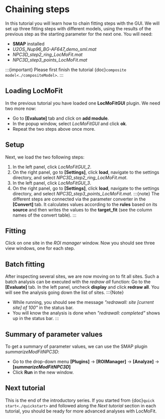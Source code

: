 # Chaining steps

In this tutorial you will learn how to chain fitting steps with the GUI. We will set up three fitting steps with different models, using the results of the previous step as the starting parameter for the next one. You will need:
* **SMAP** installed
* _U2OS_Nup96_BG-AF647_demo_sml.mat_
* _NPC3D_step2_ring_LocMoFit.mat_
* _NPC3D_step3_points_LocMoFit.mat_

:::{important}
Please first finish the tutorial {doc}`composite model<./compositeModel>`.
:::

## Loading LocMoFit
In the previous tutorial you have loaded one **LocMoFitGUI** plugin. We need two more now:
* Go to **[Evaluate]** tab and click on **add module**.
* In the popup window, select _LocMoFitGUI_ and click **ok**.
* Repeat the two steps above once more.

## Setup
Next, we load the two following steps:
1. In the left panel, click *LocMoFitGUI_2*.
2. On the right panel, go to **[Settings]**, click **load**, navigate to the settings directory, and select *NPC3D_step2_ring_LocMoFit.mat*.
3. In the left panel, click *LocMoFitGUI_3*.
4. On the right panel, go to **[Settings]**, click **load**, navigate to the settings directory, and select *NPC3D_step3_points_LocMoFit.mat*.
:::{note}
The different steps are connected via the parameter converter in the **[Convert]** tab. It calculates values according to the **rules** based on its **source** and then writes the values to the **target_fit** (see the column names of the convert table).
:::

## Fitting
Click on one site in the _ROI manager_ window. Now you should see three view windows, one for each step.

## Batch fitting
After inspecting several sites, we are now moving on to fit all sites. Such a batch analysis can be executed with the _redraw all_ function:
Go to the **[Evaluate]** tab. In the left panel, uncheck **display** and click **redraw all**. You will see the analysis going down the list of sites.
:::{Note}
* While running, you should see the message _"redrawall: site [current site] of 100"_ in the status bar.
* You will know the analysis is done when _"redrawall: completed"_ shows up in the status bar.
:::

## Summary of parameter values
To get a summary of parameter values, we can use the SMAP plugin _summarizeModFitNPC3D_:
* Go to the drop-down menu **[Plugins]** -> **[ROIManager]** -> **[Analyze]** -> **[_summarizeModFitNPC3D_]**
* Click **Run** in the new window.

## Next tutorial
This is the end of the introductory series. If you started from {doc}`quick start<./quickstart>` and followed along the _Next tutorial_ section in each tutorial, you should be ready for more advanced analyses with LocMoFit.
